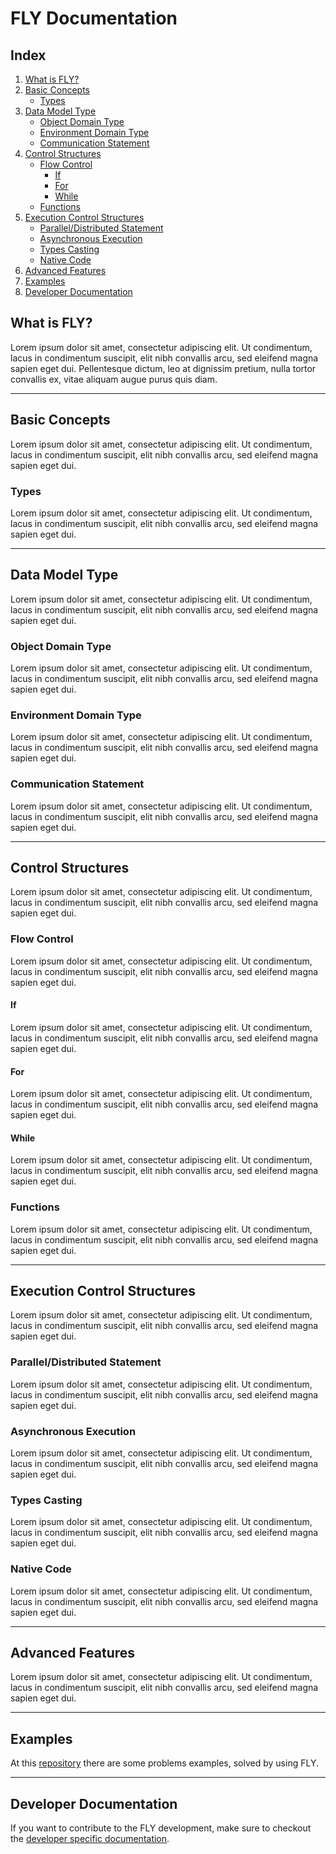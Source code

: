 # FLY Documentation

## Index

1. [What is FLY?](#what-is-fly)
2. [Basic Concepts](#basic-concepts)
    - [Types](#types)
3. [Data Model Type](#data-model-type)
    - [Object Domain Type](#object-domain-type)
    - [Environment Domain Type](#environment-domain-type)
    - [Communication Statement](#communication-statement)
4. [Control Structures](#control-structures)
    - [Flow Control](#flow-control)
        - [If](#if)
        - [For](#for)
        - [While](#while)
    - [Functions](#functions)
5. [Execution Control Structures](#execution-control-structures)
    - [Parallel/Distributed Statement](#parallel/distributed-statement)
    - [Asynchronous Execution](#asynchronous-execution)
    - [Types Casting](#types-casting)
    - [Native Code](#native-code)
6. [Advanced Features](#advanced-features)
7. [Examples](#examples)
8. [Developer Documentation](#developer-documentation)

## What is FLY?

Lorem ipsum dolor sit amet, consectetur adipiscing elit. Ut condimentum, lacus in condimentum suscipit, elit nibh convallis arcu, sed eleifend magna sapien eget dui. Pellentesque dictum, leo at dignissim pretium, nulla tortor convallis ex, vitae aliquam augue purus quis diam.

---

## Basic Concepts

Lorem ipsum dolor sit amet, consectetur adipiscing elit. Ut condimentum, lacus in condimentum suscipit, elit nibh convallis arcu, sed eleifend magna sapien eget dui.

### Types

Lorem ipsum dolor sit amet, consectetur adipiscing elit. Ut condimentum, lacus in condimentum suscipit, elit nibh convallis arcu, sed eleifend magna sapien eget dui.

---

## Data Model Type

Lorem ipsum dolor sit amet, consectetur adipiscing elit. Ut condimentum, lacus in condimentum suscipit, elit nibh convallis arcu, sed eleifend magna sapien eget dui.

### Object Domain Type

Lorem ipsum dolor sit amet, consectetur adipiscing elit. Ut condimentum, lacus in condimentum suscipit, elit nibh convallis arcu, sed eleifend magna sapien eget dui.

### Environment Domain Type

Lorem ipsum dolor sit amet, consectetur adipiscing elit. Ut condimentum, lacus in condimentum suscipit, elit nibh convallis arcu, sed eleifend magna sapien eget dui.

### Communication Statement

Lorem ipsum dolor sit amet, consectetur adipiscing elit. Ut condimentum, lacus in condimentum suscipit, elit nibh convallis arcu, sed eleifend magna sapien eget dui.

---

## Control Structures

Lorem ipsum dolor sit amet, consectetur adipiscing elit. Ut condimentum, lacus in condimentum suscipit, elit nibh convallis arcu, sed eleifend magna sapien eget dui.

### Flow Control

Lorem ipsum dolor sit amet, consectetur adipiscing elit. Ut condimentum, lacus in condimentum suscipit, elit nibh convallis arcu, sed eleifend magna sapien eget dui.

#### If

Lorem ipsum dolor sit amet, consectetur adipiscing elit. Ut condimentum, lacus in condimentum suscipit, elit nibh convallis arcu, sed eleifend magna sapien eget dui.

#### For

Lorem ipsum dolor sit amet, consectetur adipiscing elit. Ut condimentum, lacus in condimentum suscipit, elit nibh convallis arcu, sed eleifend magna sapien eget dui.

#### While

Lorem ipsum dolor sit amet, consectetur adipiscing elit. Ut condimentum, lacus in condimentum suscipit, elit nibh convallis arcu, sed eleifend magna sapien eget dui.

### Functions

Lorem ipsum dolor sit amet, consectetur adipiscing elit. Ut condimentum, lacus in condimentum suscipit, elit nibh convallis arcu, sed eleifend magna sapien eget dui.

---

## Execution Control Structures

Lorem ipsum dolor sit amet, consectetur adipiscing elit. Ut condimentum, lacus in condimentum suscipit, elit nibh convallis arcu, sed eleifend magna sapien eget dui.

### Parallel/Distributed Statement

Lorem ipsum dolor sit amet, consectetur adipiscing elit. Ut condimentum, lacus in condimentum suscipit, elit nibh convallis arcu, sed eleifend magna sapien eget dui.

### Asynchronous Execution

Lorem ipsum dolor sit amet, consectetur adipiscing elit. Ut condimentum, lacus in condimentum suscipit, elit nibh convallis arcu, sed eleifend magna sapien eget dui.

### Types Casting

Lorem ipsum dolor sit amet, consectetur adipiscing elit. Ut condimentum, lacus in condimentum suscipit, elit nibh convallis arcu, sed eleifend magna sapien eget dui.

### Native Code

Lorem ipsum dolor sit amet, consectetur adipiscing elit. Ut condimentum, lacus in condimentum suscipit, elit nibh convallis arcu, sed eleifend magna sapien eget dui.

---

## Advanced Features

Lorem ipsum dolor sit amet, consectetur adipiscing elit. Ut condimentum, lacus in condimentum suscipit, elit nibh convallis arcu, sed eleifend magna sapien eget dui.

---

## Examples

At this [repository](https://github.com/fly-language/fly-language_examples) there are some problems examples, solved by using FLY.

---

## Developer Documentation

If you want to contribute to the FLY development, make sure to checkout the [developer specific documentation](./developerdoc.html).
